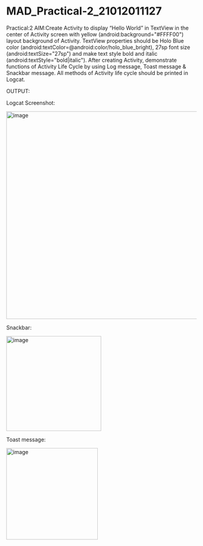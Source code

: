 # MAD_Practical-2_21012011127
Practical:2
AIM:Create Activity to display “Hello World” in TextView in the center of Activity screen with yellow (android:background="#FFFF00") layout background of Activity. 
TextView properties should be Holo Blue color (android:textColor=@android:color/holo_blue_bright), 27sp font size (android:textSize="27sp") and make text style bold and italic (android:textStyle="bold|italic").
After creating Activity, demonstrate functions of Activity Life Cycle by using Log message, Toast message & Snackbar message. All methods of Activity life cycle should be printed in Logcat.

OUTPUT:

Logcat Screenshot:


<img width="549" alt="image" src="https://github.com/P-21710/MAD_Practical-2_21012011127/assets/98374171/cf39e67e-40f0-45ef-b177-73ae8f6ece95">

Snackbar:

<img width="251" alt="image" src="https://github.com/P-21710/MAD_Practical-2_21012011127/assets/98374171/29f5ac34-52ae-48a5-9627-df9d936a185f">

Toast message:

<img width="242" alt="image" src="https://github.com/P-21710/MAD_Practical-2_21012011127/assets/98374171/59221625-7bf1-4fea-a916-9e9532760f6d">

